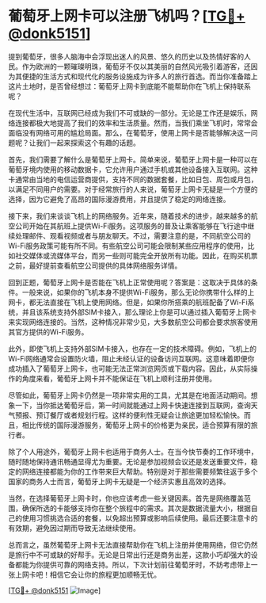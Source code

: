 # 葡萄牙上网卡可以注册飞机吗？[[TG💪+ @donk5151](https://t.me/s/donk5151)]

提到葡萄牙，很多人脑海中会浮现出迷人的风景、悠久的历史以及热情好客的人民。作为欧洲的一颗璀璨明珠，葡萄牙不仅以其美丽的自然风光吸引着游客，还因为其便捷的生活方式和现代化的服务设施成为许多人的旅行首选。而当你准备踏上这片土地时，是否曾经想过：葡萄牙上网卡到底能不能帮助你在飞机上保持联系呢？

在现代生活中，互联网已经成为我们不可或缺的一部分。无论是工作还是娱乐，网络连接都极大地提高了我们的效率和生活质量。然而，当我们乘坐飞机时，常常会面临没有网络可用的尴尬局面。那么，在葡萄牙，使用上网卡是否能够解决这一问题呢？让我们一起来探索这个有趣的话题。

首先，我们需要了解什么是葡萄牙上网卡。简单来说，葡萄牙上网卡是一种可以在葡萄牙境内使用的移动数据卡，它允许用户通过手机或其他设备接入互联网。这种卡通常由当地的电信运营商提供，支持不同的数据套餐，比如日包、周包或月包，以满足不同用户的需要。对于经常旅行的人来说，葡萄牙上网卡无疑是一个方便的选择，因为它避免了高昂的国际漫游费用，并且提供了稳定的网络连接。

接下来，我们来谈谈飞机上的网络服务。近年来，随着技术的进步，越来越多的航空公司开始在其航班上提供Wi-Fi服务。这项服务的普及让乘客能够在飞行途中继续处理邮件、观看视频或者与朋友聊天。不过，需要注意的是，不同航空公司的Wi-Fi服务政策可能有所不同。有些航空公司可能会限制某些应用程序的使用，比如社交媒体或流媒体平台，而另一些则可能完全开放所有功能。因此，在购买机票之前，最好提前查看航空公司提供的具体网络服务详情。

回到正题，葡萄牙上网卡是否能在飞机上正常使用呢？答案是：这取决于具体的条件。一般来说，如果你的飞机本身不提供Wi-Fi服务，那么无论你携带什么样的上网卡，都无法直接在飞机上使用网络。但是，如果你所搭乘的航班配备了Wi-Fi系统，并且该系统支持外部SIM卡接入，那么理论上你是可以通过插入葡萄牙上网卡来实现网络连接的。当然，这种情况非常少见，大多数航空公司都会要求旅客使用其官方提供的Wi-Fi服务。

此外，即使飞机上支持外部SIM卡接入，也存在一定的技术障碍。例如，飞机上的Wi-Fi网络通常会设置防火墙，阻止未经认证的设备访问互联网。这意味着即便你成功插入了葡萄牙上网卡，也可能无法正常浏览网页或下载内容。因此，从实际操作的角度来看，葡萄牙上网卡并不能保证在飞机上顺利注册并使用。

尽管如此，葡萄牙上网卡仍然是一项非常实用的工具，尤其是在地面活动期间。想象一下，当你抵达葡萄牙后，第一时间就能通过上网卡快速连接到互联网，查询天气预报、预订餐厅或者规划行程。这样的便利性无疑会让旅途更加轻松愉快。而且，相比传统的国际漫游服务，葡萄牙上网卡的价格更为亲民，适合预算有限的旅行者。

除了个人用途外，葡萄牙上网卡也适用于商务人士。在当今快节奏的工作环境中，随时随地保持通讯畅通显得尤为重要。无论是参加视频会议还是发送重要文件，稳定的网络连接都能为你的工作带来巨大帮助。特别是对于那些需要频繁往返于多个国家的商务人士而言，葡萄牙上网卡无疑是一个经济实惠且高效的选择。

当然，在选择葡萄牙上网卡时，你也应该考虑一些关键因素。首先是网络覆盖范围，确保所选的卡能够支持你在整个旅程中的需求。其次是数据流量大小，根据自己的使用习惯挑选合适的套餐，以免超出预算或影响后续使用。最后还要注意卡的有效期，避免因过期而导致无法继续使用。

总而言之，虽然葡萄牙上网卡无法直接帮助你在飞机上注册并使用网络，但它仍然是旅行中不可或缺的好帮手。无论是日常出行还是商务出差，这款小巧却强大的设备都能为你提供可靠的网络支持。所以，下次计划前往葡萄牙时，不妨考虑带上一张上网卡吧！相信它会让你的旅程更加顺畅无忧。

[[TG💪+ @donk5151](https://t.me/s/donk5151) ![Image](https://i.postimg.cc/rwNCRYN7/Snipaste-2025-04-30-17-27-05.png)]